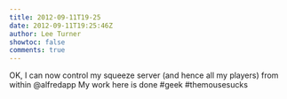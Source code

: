 ```yaml
---
title: 2012-09-11T19-25
date: 2012-09-11T19:25:46Z
author: Lee Turner
showtoc: false
comments: true
---
```


OK, I can now control my squeeze server (and hence all my players) from within @alfredapp My work here is done #geek #themousesucks

